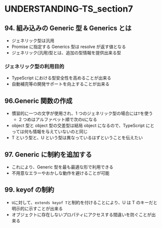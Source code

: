 # UNDERSTANDING-TS_section7

## 94. 組み込みの Generic 型 & Generics とは

- ジェネリック型は汎用
- Promise に指定する Generics 型は resolve が返す値となる
- ジェネリック(汎用)型とは、追加の型情報を提供出来る型

### ジェネリック型の利用目的

- TypeScript における型安全性を高めることが出来る
- 自動補完等の開発サポートを向上することが出来る

## 96.Generic 関数の作成

- 慣習的に一つの文字が使用され、1 つのジェネリック型の場合には`T`を使う
  - 2 つめはアルファベット順で次の`U`になる
- object 型と object 型の交差型は結局 object になるので、TypeScript にとっては何も情報を与えていないのと同じ
- T という型と、U という型は異なっているはずということを伝えたい

## 97. Generic に制約を追加する

- これにより、Generic 型を最も最適な形で利用できる
- 不用意なエラーやおかしな動作を避けることが可能

## 99. keyof の制約

- `U`に対して、`extends keyof T`と制約を付けることにより、U は T のキーだと明示的に示すことが出来る
- オブジェクトに存在しないプロパティにアクセスする間違いを防ぐことが出来る
